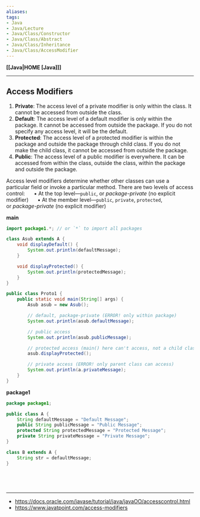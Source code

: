 ```yaml
---
aliases:
tags:
- Java
- Java/Lecture
- Java/Class/Constructor
- Java/Class/Abstract
- Java/Class/Inheritance
- Java/Class/AccessModifier
---
```

**[[Java|HOME [Java]]]**

---
## Access Modifiers
1. **Private**: The access level of a private modifier is only within the class. It cannot be accessed from outside the class.
2. **Default**: The access level of a default modifier is only within the package. It cannot be accessed from outside the package. If you do not specify any access level, it will be the default.
3. **Protected**: The access level of a protected modifier is within the package and outside the package through child class. If you do not make the child class, it cannot be accessed from outside the package.
4. **Public**: The access level of a public modifier is everywhere. It can be accessed from within the class, outside the class, within the package and outside the package.

Access level modifiers determine whether other classes can use a particular field or invoke a particular method. There are two levels of access control:
$\quad$ ▪ At the top level—`public`, or _package-private_ (no explicit modifier)
$\quad$ ▪  At the member level—`public`, `private`, `protected`, or _package-private_ (no explicit modifier)

**main**
```java
import package1.*; // or `*` to import all packages

class Asub extends A {
    void displayDefault() {
        System.out.println(defaultMessage);
    }

    void displayProtected() {
        System.out.println(protectedMessage);
    }
}

public class Proto1 {
    public static void main(String[] args) {
        Asub asub = new Asub();

        // default, package-private (ERROR! only within package)
        System.out.println(asub.defaultMessage);

        // public access
        System.out.println(asub.publicMessage);

        // protected access (main() here can't access, not a child class)
        asub.displayProtected();

        // private access (ERROR! only parent class can access)
        System.out.println(a.privateMessage);
    }
}
```
**package1**
```java
package package1;

public class A {
    String defaultMessage = "Default Message";
    public String publicMessage = "Public Message";
    protected String protectedMessage = "Protected Message";
    private String privateMessage = "Private Message";
}

class B extends A {
    String str = defaultMessage;
}
```

<br>

# 
---
- https://docs.oracle.com/javase/tutorial/java/javaOO/accesscontrol.html
- https://www.javatpoint.com/access-modifiers